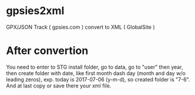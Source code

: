 # gpsies2xml
GPX/JSON Track ( gpsies.com ) convert to XML ( GlobalSite )

# After convertion
You need to enter to STG install folder, go to data, go to "user" then year, then create folder with date, like
first month dash day (month and day w/o leading zeros), exp. today is 2017-07-06 (y-m-d), so created folder is "7-6".
And at last copy or save there your xml file.
